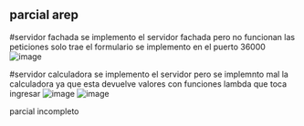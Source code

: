 ## parcial arep

#servidor fachada
se implemento el servidor fachada pero no funcionan las peticiones solo trae el formulario se implemento en el puerto 36000
![image](https://github.com/santiagoOsp01/ParcialArep/assets/111186366/a8a12f88-4966-435d-b28e-cef0709b5b96)

#servidor calculadora 
se implemento el servidor pero se implemnto mal la calculadora ya que esta devuelve valores con funciones lambda que toca ingresar
![image](https://github.com/santiagoOsp01/ParcialArep/assets/111186366/f9180493-d8fd-4ff4-bf14-e4c3b7f19225)
![image](https://github.com/santiagoOsp01/ParcialArep/assets/111186366/c114b3f5-b9ee-4690-b6a6-44bd1ece20a3)

parcial incompleto
